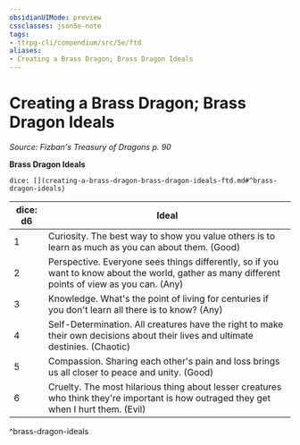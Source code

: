 ```yaml
---
obsidianUIMode: preview
cssclasses: json5e-note
tags:
- ttrpg-cli/compendium/src/5e/ftd
aliases:
- Creating a Brass Dragon; Brass Dragon Ideals
---
```

# Creating a Brass Dragon; Brass Dragon Ideals
*Source: Fizban's Treasury of Dragons p. 90* 

**Brass Dragon Ideals**

`dice: [](creating-a-brass-dragon-brass-dragon-ideals-ftd.md#^brass-dragon-ideals)`

| dice: d6 | Ideal |
|----------|-------|
| 1 | Curiosity. The best way to show you value others is to learn as much as you can about them. (Good) |
| 2 | Perspective. Everyone sees things differently, so if you want to know about the world, gather as many different points of view as you can. (Any) |
| 3 | Knowledge. What's the point of living for centuries if you don't learn all there is to know? (Any) |
| 4 | Self-Determination. All creatures have the right to make their own decisions about their lives and ultimate destinies. (Chaotic) |
| 5 | Compassion. Sharing each other's pain and loss brings us all closer to peace and unity. (Good) |
| 6 | Cruelty. The most hilarious thing about lesser creatures who think they're important is how outraged they get when I hurt them. (Evil) |
^brass-dragon-ideals